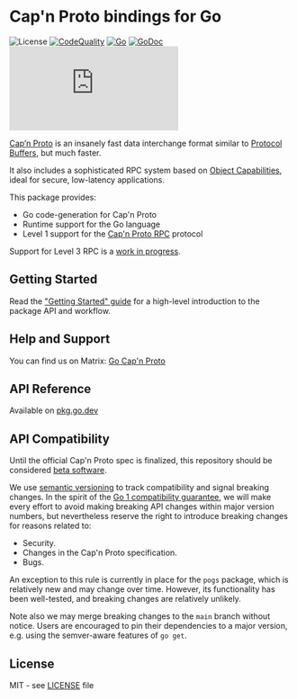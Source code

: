 # Cap'n Proto bindings for Go

![License](https://img.shields.io/badge/license-MIT-brightgreen?style=flat-square)
[![CodeQuality](https://goreportcard.com/badge/capnproto.org/go/capnp)](https://goreportcard.com/report/capnproto.org/go/capnp/v3)
[![Go](https://github.com/capnproto/go-capnproto2/actions/workflows/go.yml/badge.svg)](https://github.com/capnproto/go-capnproto2/actions/workflows/go.yml)
[![GoDoc](https://godoc.org/capnproto.org/go/capnp/v3?status.svg)][godoc]
[![Matrix](https://img.shields.io/matrix/go-capnp:matrix.org?color=lightpink&label=Get%20Help&logo=matrix&style=flat-square)](https://matrix.to/#/#go-capnp:matrix.org)

[Cap’n Proto](https://capnproto.org/) is an insanely fast data interchange format similar to [Protocol Buffers](https://github.com/protocolbuffers/protobuf), but much faster.

It also includes a sophisticated RPC system based on [Object Capabilities](https://en.wikipedia.org/wiki/Object-capability_model), ideal for secure, low-latency applications.

This package provides:
- Go code-generation for Cap'n Proto
- Runtime support for the Go language
- Level 1 support for the [Cap'n Proto RPC](https://capnproto.org/rpc.html) protocol

Support for Level 3 RPC is a [work in progress](https://github.com/capnproto/go-capnp/issues/597).

## Getting Started

Read the ["Getting Started" guide](docs/Getting-Started.md#remote-calls-using-interfaces)
for a high-level introduction to the package API and workflow.

## Help and Support

You can find us on Matrix:   [Go Cap'n Proto](https://matrix.to/#/!pLcnVUHHRZrUPscloW:matrix.org?via=matrix.org)

## API Reference

Available on [pkg.go.dev][godoc]

## API Compatibility

Until the official Cap'n Proto spec is finalized, this repository should be considered <u>beta software</u>.

We use [semantic versioning](https://semver.org) to track compatibility and signal breaking changes.  In the spirit of the [Go 1 compatibility guarantee][gocompat], we will make every effort to avoid making breaking API changes within major version numbers, but nevertheless reserve the right to introduce breaking changes for reasons related to:

- Security.
- Changes in the Cap'n Proto specification.
- Bugs.

An exception to this rule is currently in place for the `pogs` package, which is relatively new and may change over time.  However, its functionality has been well-tested, and breaking changes are relatively unlikely.

Note also we may merge breaking changes to the `main` branch without notice.  Users are encouraged to pin their dependencies to a major version, e.g. using the semver-aware features of `go get`.

## License

MIT - see [LICENSE][] file

[godoc]: http://pkg.go.dev/capnproto.org/go/capnp/v3
[gocompat]: https://golang.org/doc/go1compat
[LICENSE]: https://github.com/capnproto/go-capnproto2/blob/master/LICENSE
[getting-started]: docs/Getting-Started.md
